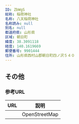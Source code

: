 ```yaml
---
ID: ZbWgS
総称: 稲荷神社
名称: 八天稲荷神社
名称読み: null
別名: null
都道府県: 山形県
区域: 朝日町
緯度: 38.3091118
経度: 140.1619669
郵便番号: 9901444
住所: 山形県西村山郡朝日町四ノ沢５４０
---
```


## その他

### 参考URL

| URL | 説明          |
| --- | ------------- |
|     | OpenStreetMap |
